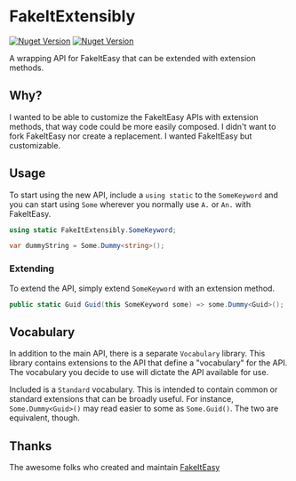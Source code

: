 # FakeItExtensibly


[![Nuget Version](https://img.shields.io/nuget/v/FakeItExtensibly?label=FakeItExtensibly)](https://www.nuget.org/packages/FakeItExtensibly/)
[![Nuget Version](https://img.shields.io/nuget/v/FakeItExtensibly.Vocabulary?label=FakeItExtensibly.Vocabulary)](https://www.nuget.org/packages/FakeItExtensibly.Vocabulary/)

A wrapping API for FakeItEasy that can be extended with extension methods.

## Why?

I wanted to be able to customize the FakeItEasy APIs with extension methods, that way code could be more easily composed.
I didn't want to fork FakeItEasy nor create a replacement. I wanted FakeItEasy but customizable.


## Usage

To start using the new API, include a `using static` to the `SomeKeyword` and you can start using `Some` wherever you normally use `A.` or `An.` with FakeItEasy.

```csharp
using static FakeItExtensibly.SomeKeyword;

var dummyString = Some.Dummy<string>();
```


### Extending

To extend the API, simply extend `SomeKeyword` with an extension method.

```csharp
public static Guid Guid(this SomeKeyword some) => some.Dummy<Guid>();
```


## Vocabulary

In addition to the main API, there is a separate `Vocabulary` library. This library contains extensions to the API that define a "vocabulary" for the API. The vocabulary you decide to use will dictate the API available for use.

Included is a `Standard` vocabulary. This is intended to contain common or standard extensions that can be broadly useful. For instance, `Some.Dummy<Guid>()` may read easier to some as `Some.Guid()`. The two are equivalent, though.


## Thanks
The awesome folks who created and maintain [FakeItEasy](https://github.com/FakeItEasy/FakeItEasy)
